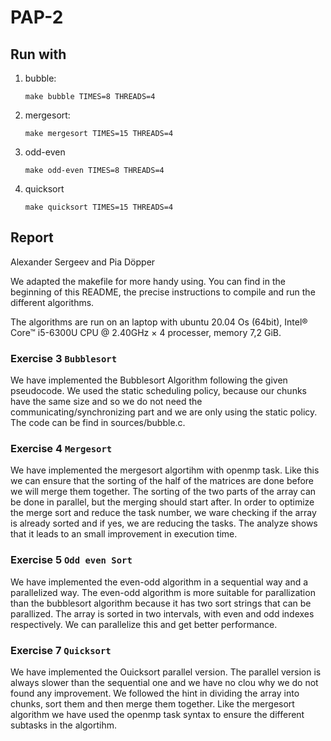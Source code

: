 # PAP-2

## Run with

1. bubble:
   ```shell
   make bubble TIMES=8 THREADS=4
   ```
2. mergesort:
   ```shell
   make mergesort TIMES=15 THREADS=4
   ```
3. odd-even
   ```shell
   make odd-even TIMES=8 THREADS=4
   ```
4. quicksort
   ```shell
   make quicksort TIMES=15 THREADS=4
   ```

## Report
Alexander Sergeev and Pia Döpper

We adapted the makefile for more handy using. You can find in the beginning of this README, the precise instructions to compile and run the different algorithms.

The algorithms are run on an laptop with ubuntu 20.04 Os (64bit), Intel® Core™ i5-6300U CPU @ 2.40GHz × 4 processer, memory 7,2 GiB. 

### Exercise 3 `Bubblesort`
We have implemented the Bubblesort Algorithm following the given pseudocode. We used the static scheduling policy, because our chunks have the same size and so we do not need the communicating/synchronizing part and we are only using the static policy. The code can be find in sources/bubble.c. 


### Exercise 4 `Mergesort`
We have implemented the mergesort algortihm with openmp task. Like this we can ensure that the sorting of the half of the matrices are done before we will merge them together. The sorting of the two parts of the array can be done in parallel, but the merging should start after. In order to optimize the merge sort and reduce the task number, we ware checking if the array is already sorted and if yes, we are reducing the tasks. The analyze shows that it leads to an small improvement in execution time.


### Exercise 5 `Odd even Sort`
We have implemented the even-odd algorithm in a sequential way and a parallelized way. 
The even-odd algorithm is more suitable for parallization than the bubblesort algorithm because it has two sort strings that can be parallized. The array is sorted in two intervals, with even and odd indexes respectively. We can parallelize this and get better performance. 

### Exercise 7 `Quicksort`
We have implemented the Ouicksort parallel version. The parallel version is always slower than the sequential one and we have no clou why we do not found any improvement. We followed the hint in dividing the array into chunks, sort them and then merge them together. Like the mergesort algorithm we have used the openmp task syntax to ensure the different subtasks in the algortihm.


